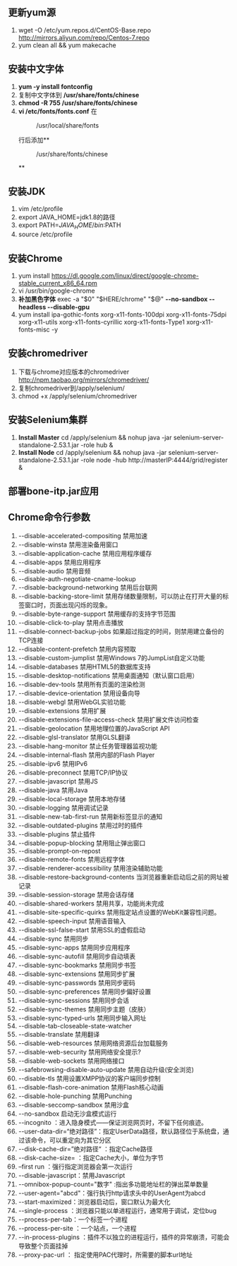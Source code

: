 ## 更新yum源
01. wget -O /etc/yum.repos.d/CentOS-Base.repo http://mirrors.aliyun.com/repo/Centos-7.repo
02. yum clean all && yum makecache

## 安装中文字体
01. **yum -y install fontconfig**
02. 复制中文字体到 **/usr/share/fonts/chinese**
03. **chmod -R 755 /usr/share/fonts/chinese**
04. **vi /etc/fonts/fonts.conf** 在<dir>/usr/local/share/fonts</dir>行后添加**<dir>/usr/share/fonts/chinese</dir>**

## 安装JDK
01. vim /etc/profile
02. export JAVA_HOME=jdk1.8的路径
03. export PATH=$JAVA_HOME/bin:$PATH
04. source /etc/profile

## 安装Chrome
01. yum install https://dl.google.com/linux/direct/google-chrome-stable_current_x86_64.rpm
02. vi /usr/bin/google-chrome
03. **补加黑色字体** exec -a "$0" "$HERE/chrome" "$@" **--no-sandbox --headless --disable-gpu**
04. yum install ipa-gothic-fonts xorg-x11-fonts-100dpi xorg-x11-fonts-75dpi xorg-x11-utils xorg-x11-fonts-cyrillic xorg-x11-fonts-Type1 xorg-x11-fonts-misc -y

## 安装chromedriver
01. 下载与chrome对应版本的chromedriver http://npm.taobao.org/mirrors/chromedriver/
02. 复制chromedriver到/apply/selenium/
03. chmod +x /apply/selenium/chromedriver

## 安装Selenium集群
01. **Install Master** cd /apply/selenium && nohup java -jar selenium-server-standalone-2.53.1.jar -role hub &
02. **Install Node** cd /apply/selenium && nohup java -jar selenium-server-standalone-2.53.1.jar -role node -hub http://masterIP:4444/grid/register &

## 部署bone-itp.jar应用

## Chrome命令行参数
01. --disable-accelerated-compositing 禁用加速
02. --disable-winsta 禁用渲染备用窗口
03. --disable-application-cache 禁用应用程序缓存
04. --disable-apps  禁用应用程序
05. --disable-audio    禁用音频
06. --disable-auth-negotiate-cname-lookup
07. --disable-background-networking  禁用后台联网
08. --disable-backing-store-limit    禁用存储数量限制，可以防止在打开大量的标签窗口时，页面出现闪烁的现象。
09. --disable-byte-range-support    禁用缓存的支持字节范围
10. --disable-click-to-play    禁用点击播放
11. --disable-connect-backup-jobs    如果超过指定的时间，则禁用建立备份的TCP连接
12. --disable-content-prefetch    禁用内容预取
13. --disable-custom-jumplist    禁用Windows 7的JumpList自定义功能
14. --disable-databases    禁用HTML5的数据库支持
15. --disable-desktop-notifications    禁用桌面通知（默认窗口启用）
16. --disable-dev-tools    禁用所有页面的渲染检测
17. --disable-device-orientation    禁用设备向导
18. --disable-webgl    禁用WebGL实验功能
19. --disable-extensions    禁用扩展
20. --disable-extensions-file-access-check    禁用扩展文件访问检查
21. --disable-geolocation    禁用地理位置的JavaScript API
22. --disable-glsl-translator    禁用GLSL翻译
23. --disable-hang-monitor    禁止任务管理器监视功能
24. --disable-internal-flash    禁用内部的Flash Player
25. --disable-ipv6    禁用IPv6
26. --disable-preconnect    禁用TCP/IP协议
27. --disable-javascript    禁用JS
28. --disable-java    禁用Java
29. --disable-local-storage     禁用本地存储
30. --disable-logging    禁用调试记录
31. --disable-new-tab-first-run  禁用新标签显示的通知
32. --disable-outdated-plugins    禁用过时的插件
33. --disable-plugins    禁止插件
34. --disable-popup-blocking    禁用阻止弹出窗口
35. --disable-prompt-on-repost
36. --disable-remote-fonts    禁用远程字体
37. --disable-renderer-accessibility    禁用渲染辅助功能
38. --disable-restore-background-contents    当浏览器重新启动后之前的网址被记录
39. --disable-session-storage    禁用会话存储
40. --disable-shared-workers    禁用共享，功能尚未完成
41. --disable-site-specific-quirks    禁用指定站点设置的WebKit兼容性问题。
42. --disable-speech-input    禁用语音输入
43. --disable-ssl-false-start    禁用SSL的虚假启动
44. --disable-sync    禁用同步
45. --disable-sync-apps    禁用同步应用程序
46. --disable-sync-autofill    禁用同步自动填表
47. --disable-sync-bookmarks    禁用同步书签
48. --disable-sync-extensions    禁用同步扩展
49. --disable-sync-passwords    禁用同步密码
50. --disable-sync-preferences    禁用同步偏好设置
51. --disable-sync-sessions    禁用同步会话
52. --disable-sync-themes    禁用同步主题（皮肤）
53. --disable-sync-typed-urls    禁用同步输入网址
54. --disable-tab-closeable-state-watcher    
55. --disable-translate    禁用翻译
56. --disable-web-resources    禁用网络资源后台加载服务
57. --disable-web-security    禁用网络安全提示?
58. --disable-web-sockets    禁用网络接口
59. --safebrowsing-disable-auto-update  禁用自动升级(安全浏览)
60. --disable-tls    禁用设置XMPP协议的客户端同步控制
61. --disable-flash-core-animation    禁用Flash核心动画
62. --disable-hole-punching    禁用Punching
63. --disable-seccomp-sandbox    禁用沙盒
64. --no-sandbox      启动无沙盒模式运行
65. --incognito ：进入隐身模式——保证浏览网页时，不留下任何痕迹。
66. --user-data-dir=“绝对路径”：指定UserData路径，默认路径位于系统盘，通过该命令，可以重定向为其它分区
67. --disk-cache-dir=”绝对路径“ ：指定Cache路径
68. --disk-cache-size= ：指定Cache大小，单位为字节
69. –first run ：强行指定浏览器会第一次运行
70. --disable-javascript：禁用Javascript
71. --omnibox-popup-count="数字" :指出多功能地址栏的弹出菜单数量
72. --user-agent="abcd"：强行执行http请求头中的UserAgent为abcd
73. --start-maximized：浏览器启动后，窗口默认为最大化
74. --single-process ：浏览器只能以单进程运行，通常用于调试，定位bug
75. --process-per-tab：一个标签一个进程
76. --process-per-site ：一个站点，一个进程
77. --in-process-plugins ：插件不以独立的进程运行，插件的异常崩溃，可能会导致整个页面挂掉
78. --proxy-pac-url ： 指定使用PAC代理时，所需要的脚本url地址
